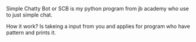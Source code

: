 Simple Chatty Bot or SCB is my python program from jb academy who use to just simple chat.

How it work? 
Is takeing a input from you and applies for program who have pattern and prints it.
